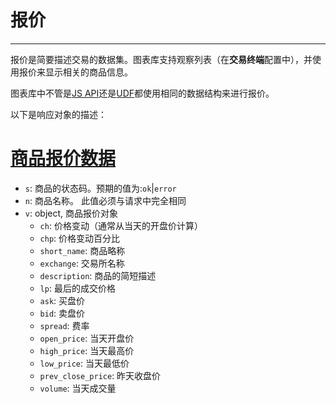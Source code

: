 # 报价

---

报价是简要描述交易的数据集。图表库支持观察列表（在**交易终端**配置中），并使用报价来显示相关的商品信息。

图表库中不管是[JS API](/book/JS-Api.md)还是[UDF](/book/UDF.md)都使用相同的数据结构来进行报价。

以下是响应对象的描述：

# [商品报价数据](#商品报价数据)

* `s`: 商品的状态码。预期的值为:`ok`\|`error`
* `n`: 商品名称。 此值必须与请求中完全相同
* `v`: object, 商品报价对象
  * `ch`: 价格变动（通常从当天的开盘价计算）
  * `chp`: 价格变动百分比
  * `short_name`: 商品略称
  * `exchange`: 交易所名称
  * `description`: 商品的简短描述
  * `lp`: 最后的成交价格
  * `ask`: 买盘价
  * `bid`: 卖盘价
  * `spread`: 费率
  * `open_price`: 当天开盘价
  * `high_price`: 当天最高价
  * `low_price`: 当天最低价
  * `prev_close_price`: 昨天收盘价
  * `volume`: 当天成交量



